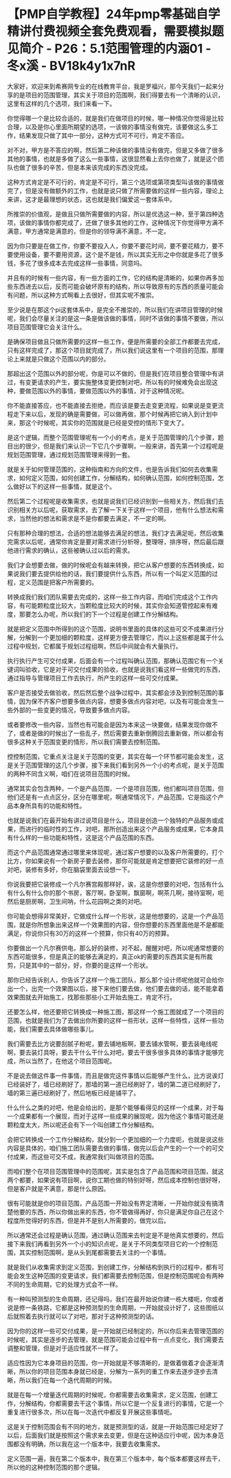 # 【PMP自学教程】24年pmp零基础自学精讲付费视频全套免费观看，需要模拟题见简介 - P26：5.1范围管理的内涵01 - 冬x溪 - BV18k4y1x7nR

大家好，欢迎来到希赛网专业的在线教育平台，我是罗福兴，那今天我们一起来分享的是项目的范围管理，其实关于项目的范围啊，我们得要去有一个清晰的认识，这里有这样的几个选项，我们来看一下。

你觉得哪一个是比较合适的，就是我们在做项目的时候，哪一种情况你觉得是比较合理，以及是你心里面所期望的选项，一该做的事情没有做完，该要做这么多工作，结果发现只做了其中一部分，这种方式可不可行，肯定不答应。

对不对，甲方是不答应的啊，然后第二种该做的事情没有做完，但是又多做了很多其他的事情，也就是多做了这么一些事情，这很显然看上去你也做了，就是这个团队也做了很多的辛苦，但是本来该完成的东西没完成。

这种方式肯定是不可行的，肯定是不可行，第三个选项或第项类型叫该做的事情做完了，但是没有做额外的工作，也就是说只做了所需要做的这样一些内容，理论上来讲，这才是最理想的状态，这也就是我们偏爱这一套体系中。

所推崇的价值观，是做且只做所需要做的内容，所以是优选这一种，至于第四种选项，该做的事情你都完成了，还做了很多其他的工作，这种情况下你觉得甲方满不满意，甲方通常是满意的，但是你的领导满不满意，不一定。

因为你只要是在做工作，你要不要投入人，你要不要花时间，要不要花精力，要不要使用设备，要不要用资源，这个是不是钱，所以其实无形之中你就是多花了很多钱，多花了很多成本去完成这样一些事情，同意吗。

并且有的时候有一些内容，有一些方面的工作，它的结构是清晰的，如果你再多加些东西进去以后，反而可能会破坏原有的结构，所以导致原有的东西的质量可能会有问题，所以这种方式啊看上去很好，但其实呢不推崇。

至少说是在那这个pi这套体系中，是完全不推崇的，所以我们在讲项目管理的时候呢，我们会尽量关注的是这一条是做该做的事情，同时不该做的事情不要做，所以项目范围管理它会关注什么。

是确保项目做且只做所需要的这样一些工作，便是所需要的全部工作都要去完成，只有这样完成了，那这个项目就完成了，所以我们说这里有一个项目的范围，那理论上来就是只做这个范围以内的部分。

那超出这个范围以外的部分呢，你是可以不做的，但是我们在项目整合管理中有讲过，有变更请求的产生，要实施整体变更控制对吧，所以有的时候难免会出现这种，要做范围以外的事情，要做范围以外的事情，对于这种情况呢。

你不能直接答应，也不能直接去拒绝，而应该是要去走变更流程，如果说是变更流程走下来以后，发现的确是需要做，可以做再做，那个时候再把它纳入到计划中来，那这个时候呢，其实你的范围就是已经是受控的情形下变大了。

是这个逻辑，而整个范围管理呢有一个小的考点，是关于范围管理的几个步骤，题目出的很少，但是我们来认识一下它几个步骤啊，一般来讲，首先第一个过程呢是规划范围管理，通过规划范围管理来得到一套。

就是关于如何管理范围的，这种指南和方向的文件，也是告诉我们如何去收集需求，如何定义范围，如何创建工作，分解结构，如何确认范围，如何控制范围，怎么做好以下的这样一些事情，就是这个。

然后第二个过程呢是收集需求，也就是说我们已经识别到一些相关方，然后我们去识别相关方以后呢，获取需求，去了解一下关于这样一个项目，他有什么想法和需求，当然他的想法和需求是不是你都要去满足，不一定的啊。

只有那种合理的想法，合适的想法能够去满足的想法，我们才去满足呃，然后收集完需求以后呢，通常你肯定是要对需求进行分析呀，整理呀，排序呀，然后最后跟他进行需求的确认，这些被确认过以后的需求。

我们才会想要去做，做的时候呢会有越来转换，把它从客户想要的东西转换成，如果说我们要去提供给他的话，我们要提供什么东西，所以有一个叫定义范围的过程，定义范围是把客户所需要的。

转换成我们我们团队需要去完成的，这样一些工作内容，而咱们完成这个工作内容，有可能颗粒度比较大，当颗粒度比较大的时候，其实你会知道管控起来有难度，那要怎么办呢，所以我们的下一个过程是创建工作分解结构。

就是把定义范围中所得到的这个范围，说明书里面的具体的这些可交不成果进行分解，分解到一个更加细的颗粒度，这样更方便去管理它，而以上这些都是属于什么过程中规划，它都属于规划过程组啊，然后中间就会有大量执行。

执行执行产生可交付成果，后面会有一个过程叫确认范围，那确认范围它有一个关键词叫验收，它是对于可交付成果的验收，也就是说我们看这样一些做完的东西，通过指导与管理项目工作去执行，所产生的这样一些可交付成果。

客户是否接受去做验收，然后然后整个战争过程中，其实都会涉及到控制范围的事情，因为保不齐客户想要多做点内容，想要多做点内容对吧，以及有可能会发生一些外部的一些变更的情况，导致要多做点内容。

或者要修改一些内容，当然也有可能会是因为本来这一块要做，结果发现你做不了，或者是做的时候出了一些乱子，然后需要去重新倒腾回去重新做，所以都会有很多这种关于范围变更的情形，所以我们需要去控制范围。

控控制范围，它重点关注是关于范围的变更，其实在每一个环节都可能会发生，这是关于范围管理的这几个步骤，接下来我们看到另外一个小的考点呢，是关于范围的两种不同含义啊，咱们在说项目范围的时候。

通常其实会包含两种，一个是产品范围，一个是项目范围，他们都叫项目范围，但他们还是有一点点区分，区分在哪里呢，啊通常情况下，产品范围，它是指这个产品本身所具有的功能和特性。

也就是说我们在最开始有讲过说项目是什么，项目是创造一个独特的产品服务或成果，而进行的临时性的工作，对吧，那所创造出来这个产品服务或成果，它本身具有什么样的一些功能和特性，这是这个产品范围的东西。

而这个产品范围通常通过哪里来体现呢，通过客户想要的以及客户所需要的，打个比方，你如果说有一个新房子要去装修，那你可能就是肯定想要把它装修的好一点对吧，装修有多好，你在脑袋里面去设想一下。

你说我要把它装修成一个凡尔赛宫殿那样好，诶，这是你想要的对吧，包括有什么有什么有什么你的那个书房，客厅啊，卧室啊，飘窗啊，啊茶几啊，接待室啊，呃然后是厨房啊，卫生间呐，什么花园啊之类的对吧。

你可能会想得非常美好，它做成什么样一个形状，这是他想要的，这是一个产品范围，就是你所想象出来这样一个效果图的内容，但你想要的东西里面他是不是都能满足，你说你只有30万的这样一个预算，你只有40万的预算。

你要做出一个凡尔赛供电，那么好的装修，对不起，醒醒对吧，所以呢通常想要的东西可能很多，但是真正的能够去满足的，真正ok的需要的东西其实是有所裁剪，只是其中的一部分，好，你要的是这样一个形状。

那你已经告诉别人，你告诉了这样一个施工团队，那么那个设计师呢他就可会给你出一个，出完一个效果图以后，接下来他们要去做，他们要去做的话，能不能拿着效果图就去开始施工，找那些那些小工开始去施工，肯定不行。

还要怎么样，他还要把它转换成一种施工图，那这样一个施工图就成了一个项目的范围，也就是我们为了去做出你所要的这样一些形状，这样一些特性，这样一些功能，我们需要去具体做哪些事儿。

我们需要去比方说要刮腻子粉呢，要去铺地板啊，要去铺水管啊，要去装电线呢啊，要去装灯具呀，要去干什么干什么对吧，要去干很多很多具体的事情才能够完成，所以当然了，在他这个项目范围呢。

不是说去做这件事一件事情，而且是做完这件事情以后能够产生什么，比方说诶灯已经装好了，墙已经刷好了，那墙的第一道已经刷好了，墙的第二道已经刷好了，墙的第三遍已经刷好了，然后地板已经是铺平了。

什么什么之类的对吧，他是会给出的，是那个能够看得见的这样一个成果，对于每一个成果都有一个展现，而对于这样一些成果的展现呢，因为他这个事情可能还是颗粒度太大，所以呢还会有下一个叫创建工作分解结构。

会把它转换成一个工作分解结构，就分到一个更加细的一个力度呃，也就是说这些内容是具体的，咱们施工团队需要去做的事情，做完以后会产生的一个一个的可交付成果，而这些可交不成，我通常我们叫做项目的范围。

而咱们整个在项目范围管理中的范围呢，其实是包含了产品范围和项目范围，就这两个都要，如果说有项目啊，说你工期也做的特别好呀，然后成本控制也很好呀，但是客户就是不满意，那是什么原因。

很有可能就是你的项目范围，产品范围一开始没有界定清晰，一开始你就没有搞清楚他要的东西，所以你做出来的东西，你不管做得再好，你只是满足你自己在这个程度所觉得好的东西，但是并不是别人所需要的，做完以后。

所以通常还会过程是确认范围，通过确认范围来去判定是不是他真实想要的，然后接下来我们再看到另外一个小的知识点呢，是关于不同类型项目它的一个控制范围，其实控制范围啊，是从头到尾都需要去关注的一个事情。

就是我们从收集需求到定义范围，到创建工作，分解结构到执行的过程中，都有可能会发生这种范围的变更请求，我们都需要去控制范围，但是控制范围呢会有两种不同的生命周期，它的处理方式会不一样。

有一种叫预测型的生命周期，还记得吗，我们在最开始说你建一栋大楼呃，你或者说是修一条铁路，它都是这种预测型的生命周期，一开始就设计好了，这些图纸以后就照着去执行就可以了对吧，那对于这种预测型的话。

因为你的这样一些可交付成果，是一开始就已经制定的，所以你后来去管理范围的时候呢，其实是逐步的去管理，就是范围可能会过程中有一点点变化，我们需要去调整和管理，但是对于适应性就不一样了。

适应性因为它本身项目的范围，你一开始就是不够清晰的，是做着做着才会逐渐清晰，所以你的项目范围本身就已经是，分解为一系列的重工作来去逐步逐步去清晰，所以我们在每一个迭代周期的时候。

就是在每一个增量迭代周期的时候呢，你都需要去收集需求，定义范围，创建工作，分解结构，你都需要去干这个事情，所以它是一个反复进行的事情，它是一个重复进行很多次，所以在每一次迭代中都反复开展这些事情呃。

这是关于控制范围会有不同的地方，就是预测型的话，就是一开始范围已经定好了以后，后面我们就是按照这个需求来去变更，但是在这种适应行中呢，因为本身范围都没有明确，所以我在这一个版本中，我要去收集需求。

定义范围一遍，我在第二个版本中，我在第三个版本中，每个版本都要这样去干，所以他的这种控制范围的那个逻辑。

